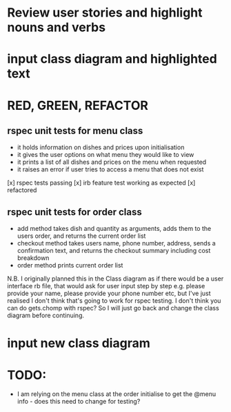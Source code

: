# Review user stories and highlight nouns and verbs

# input class diagram and highlighted text

# RED, GREEN, REFACTOR
## rspec unit tests for menu class
- it holds information on dishes and prices upon initialisation
- it gives the user options on what menu they would like to view
- it prints a list of all dishes and prices on the menu when requested
- it raises an error if user tries to access a menu that does not exist

[x] rspec tests passing
[x] irb feature test working as expected
[x] refactored

## rspec unit tests for order class
- add method takes dish and quantity as arguments, adds them to the users order, and returns the current order list
- checkout method takes users name, phone number, address, sends a confirmation text, and returns the checkout summary including cost breakdown
- order method prints current order list

N.B. I originally planned this in the Class diagram as if there would be a user interface rb file,
that would ask for user input step by step e.g. please provide your name, please provide your phone 
number etc, but I've just realised I don't think that's going to work for rspec testing. I don't think 
you can do gets.chomp with rspec? So I will just go back and change the class diagram before continuing.

# input new class diagram


# TODO:
- I am relying on the menu class at the order initialise to get the @menu info - does this need to change for testing?

